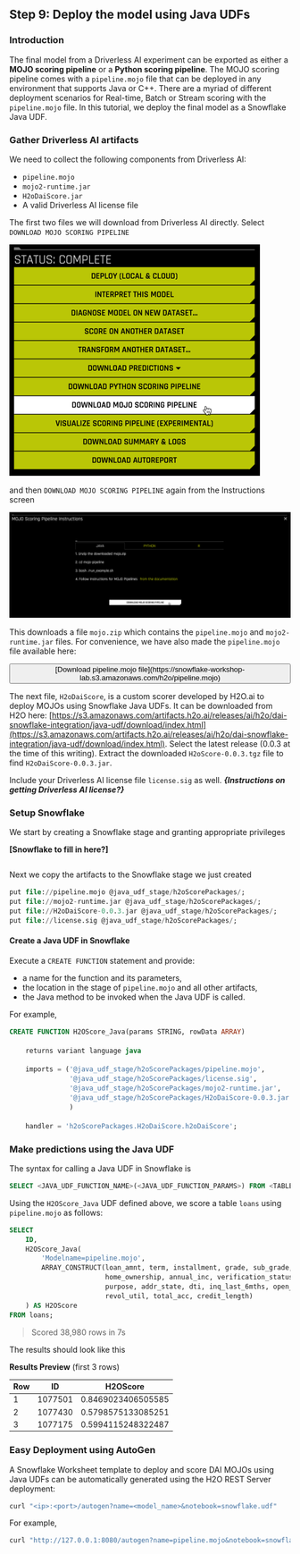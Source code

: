 ## Step 9: Deploy the model using Java UDFs 


### Introduction

The final model from a Driverless AI experiment can be exported as either a **MOJO scoring pipeline** or a **Python scoring pipeline**. The MOJO scoring pipeline comes with a `pipeline.mojo` file that can be deployed in any environment that supports Java or C++. There are a myriad of different deployment scenarios for Real-time, Batch or Stream scoring with the `pipeline.mojo` file. In this tutorial, we deploy the final model as a Snowflake Java UDF.  

### Gather Driverless AI artifacts

We need to collect the following components from Driverless AI:

- `pipeline.mojo`
- `mojo2-runtime.jar`
- `H2oDaiScore.jar`
- A valid Driverless AI license file

The first two files we will download from Driverless AI directly. Select `DOWNLOAD MOJO SCORING PIPELINE`

![](images/09_deploy_01.png)

and then `DOWNLOAD MOJO SCORING PIPELINE` again from the Instructions screen

![](images/09_deploy_02.png)

This downloads a file `mojo.zip` which contains the `pipeline.mojo` and `mojo2-runtime.jar` files.  For convenience, we have also made the `pipeline.mojo` file available here:

<button>
  [Download pipeline.mojo file](https://snowflake-workshop-lab.s3.amazonaws.com/h2o/pipeline.mojo)
</button>


The next file, `H2oDaiScore`, is a custom scorer developed by H2O.ai to deploy MOJOs using Snowflake Java UDFs. It can be downloaded from H2O here: [https://s3.amazonaws.com/artifacts.h2o.ai/releases/ai/h2o/dai-snowflake-integration/java-udf/download/index.html](https://s3.amazonaws.com/artifacts.h2o.ai/releases/ai/h2o/dai-snowflake-integration/java-udf/download/index.html). Select the latest release (0.0.3 at the time of this writing). Extract the downloaded `H2oScore-0.0.3.tgz` file to find `H2oDaiScore-0.0.3.jar`.

Include your Driverless AI license file `license.sig` as well. **_{Instructions on getting Driverless AI license?}_**


### Setup Snowflake
We start by creating a Snowflake stage and granting appropriate privileges  

**[Snowflake to fill in here?]**

``` sql


```

Next we copy the artifacts to the Snowflake stage we just created

``` sql
put file://pipeline.mojo @java_udf_stage/h2oScorePackages/;
put file://mojo2-runtime.jar @java_udf_stage/h2oScorePackages/;
put file://H2oDaiScore-0.0.3.jar @java_udf_stage/h2oScorePackages/;
put file://license.sig @java_udf_stage/h2oScorePackages/;
```

#### Create a Java UDF in Snowflake

Execute a `CREATE FUNCTION` statement and provide:

- a name for the function and its parameters,
- the location in the stage of `pipeline.mojo` and all other artifacts,
- the Java method to be invoked when the Java UDF is called.

For example,

``` sql
CREATE FUNCTION H2OScore_Java(params STRING, rowData ARRAY)
    
    returns variant language java
    
    imports = ('@java_udf_stage/h2oScorePackages/pipeline.mojo',
               '@java_udf_stage/h2oScorePackages/license.sig',
               '@java_udf_stage/h2oScorePackages/mojo2-runtime.jar',
               '@java_udf_stage/h2oScorePackages/H2oDaiScore-0.0.3.jar'
               )
    
    handler = 'h2oScorePackages.H2oDaiScore.h2oDaiScore';
```


### Make predictions using the Java UDF

The syntax for calling a Java UDF in Snowflake is

``` sql
SELECT <JAVA_UDF_FUNCTION_NAME>(<JAVA_UDF_FUNCTION_PARAMS>) FROM <TABLE_NAME>;
```

Using the `H2OScore_Java` UDF defined above, we score a table `loans` using `pipeline.mojo` as follows:

``` sql
SELECT 
    ID, 
    H2OScore_Java(
        'Modelname=pipeline.mojo', 
        ARRAY_CONSTRUCT(loan_amnt, term, installment, grade, sub_grade, emp_length, 
                        home_ownership, annual_inc, verification_status, issue_d, 
                        purpose, addr_state, dti, inq_last_6mths, open_acc, 
                        revol_util, total_acc, credit_length)
    ) AS H2OScore
FROM loans;
```

> Scored 38,980 rows in 7s

The results should look like this

**Results Preview** (first 3 rows)

| Row      | ID | H2OScore |
| ----------- | ----------- | ----------- |
| 1      | 1077501       |0.8469023406505585
| 2   | 1077430        |0.5798575133085251
| 3   | 1077175        |0.5994115248322487


### Easy Deployment using AutoGen

A Snowflake Worksheet template to deploy and score DAI MOJOs using Java UDFs can be automatically generated using the H2O REST Server deployment:

``` sh
curl "<ip>:<port>/autogen?name=<model_name>&notebook=snowflake.udf"
```

For example,

```sh
curl "http://127.0.0.1:8080/autogen?name=pipeline.mojo&notebook=snowflake.udf" 
```




